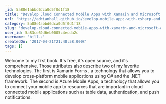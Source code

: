 ```yaml
---
_id: 5a88e1abbd6dca0d5f0d1f18
title: "Develop Cloud Connected Mobile Apps with Xamarin and Microsoft Azure"
url: 'https://adrianhall.github.io/develop-mobile-apps-with-csharp-and-azure/'
category: 5a88e1abbd6dca0d5f0d1f18
slug: 'develop-cloud-connected-mobile-apps-with-xamarin-and-microsoft-azure'
user_id: 5a83ce59d6eb0005c4ecda2c
username: 'bill-s'
createdOn: '2017-04-21T21:48:58.000Z'
tags: []
---
```


Welcome to my first book. It's free, it's open source, and it's comprehensive. Those attributes also describe two of my favorite technologies. The first is Xamarin Forms , a technology that allows you to develop cross-platform mobile applications using C# and the .NET framework. The second is Azure Mobile Apps, a technology that allows you to connect your mobile app to resources that are important in cloud connected mobile applications such as table data, authentication, and push notifications.
